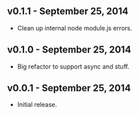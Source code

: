 ## v0.1.1 - September 25, 2014

* Clean up internal node module.js errors.

## v0.1.0 - September 25, 2014

* Big refactor to support async and stuff.

## v0.0.1 - September 25, 2014

* Initial release.
